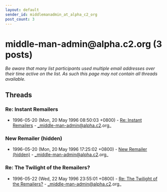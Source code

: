 ```yaml
---
layout: default
sender_id: middlemanadmin_at_alpha_c2_org
post_count: 3
---
```


# middle-man-admin<span>@</span>alpha.c2.org (3 posts)

_Be aware that many list participants used multiple email addresses over their time active on the list. As such this page may not contain all threads available._

## Threads

### Re: Instant Remailers
+ 1996-05-20 (Mon, 20 May 1996 08:50:03 +0800) - [Re: Instant Remailers](/archive/1996/05/566c1c264f4a7bbef65ba59a65a69e4104d2897c69ae2f7fdc4fa962d0223f04) - _middle-man-admin@alpha.c2.org_

### New Remailer (hidden)
+ 1996-05-20 (Mon, 20 May 1996 17:25:02 +0800) - [New Remailer (hidden)](/archive/1996/05/e99788d3ae60ddbb93f5097415de5d31e83a894388e74a0eb0044c22dddb3991) - _middle-man-admin@alpha.c2.org_

### Re: The Twilight of the Remailers?
+ 1996-05-22 (Wed, 22 May 1996 23:55:01 +0800) - [Re: The Twilight of the Remailers?](/archive/1996/05/21c39860067e3db4534a2b32d1a682f532b3ca3caf0c6f1f7ed638b36cfb7d09) - _middle-man-admin@alpha.c2.org_

